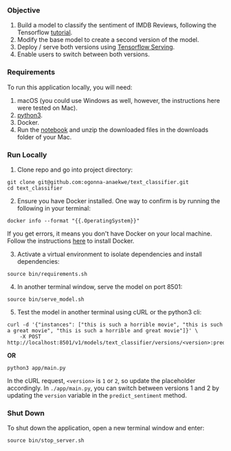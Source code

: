 ### Objective
1. Build a model to classify the sentiment of IMDB Reviews, following the Tensorflow [tutorial](https://www.tensorflow.org/hub/tutorials/tf2_text_classification).
2. Modify the base model to create a second version of the model.
3. Deploy / serve both versions using [Tensorflow Serving](https://www.tensorflow.org/tfx/guide/serving).
4. Enable users to switch between both versions.

### Requirements
To run this application locally, you will need:
1. macOS (you could use Windows as well, however, the instructions here were tested on Mac).
2. [python3](https://programwithus.com/learn/python/install-python3-mac).
3. Docker.
4. Run the [notebook](https://colab.research.google.com/github/ogonna-anaekwe/text_classifier/blob/master/Text_Classification_with_Movie_Reviews_(Data_Eng_).ipynb) and unzip the downloaded files in the downloads folder of your Mac.

### Run Locally
1. Clone repo and go into project directory:
```
git clone git@github.com:ogonna-anaekwe/text_classifier.git
cd text_classifier
```
2. Ensure you have Docker installed. One way to confirm is by running the following in your terminal:
```
docker info --format "{{.OperatingSystem}}"
```
 If you get errors, it means you don't have Docker on your local machine. Follow the instructions [here](https://docs.docker.com/docker-for-mac/install/) to install Docker.

3. Activate a virtual environment to isolate dependencies and install dependencies: 
```
source bin/requirements.sh
```
4. In another terminal window, serve the model on port 8501:
```
source bin/serve_model.sh
```
5. Test the model in another terminal using cURL or the python3 cli:
```
curl -d '{"instances": ["this is such a horrible movie", "this is such a great movie", "this is such a horrible and great movie"]}' \
    -X POST http://localhost:8501/v1/models/text_classifier/versions/<version>:predict
```
**OR**
```
python3 app/main.py
```
In the cURL request, `<version>` is `1` or `2`, so update the placeholder accordingly. In `./app/main.py`, you can switch between versions 1 and 2 by updating the `version` variable in the `predict_sentiment` method.

### Shut Down
To shut down the application, open a new terminal window and enter:
```
source bin/stop_server.sh
```